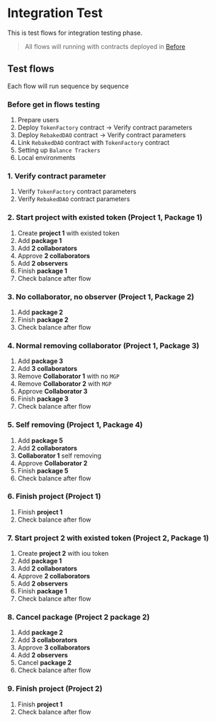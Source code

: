 # Integration Test

This is test flows for integration testing phase.

> All flows will running with contracts deployed in [Before](#before-Deploy-contracts)

## Test flows

Each flow will run sequence by sequence

### Before get in flows testing

1. Prepare users
2. Deploy `TokenFactory` contract -> Verify contract parameters
3. Deploy `RebakedDAO` contract -> Verify contract parameters
4. Link `RebakedDAO` contract with `TokenFactory` contract
5. Setting up `Balance Trackers`
6. Local environments

### 1. Verify contract parameter
1. Verify `TokenFactory` contract parameters
2. Verify `RebakedDAO` contract parameters

### 2. Start project with existed token (Project 1, Package 1)

1. Create **project 1** with existed token
2. Add **package 1**
3. Add **2 collaborators**
4. Approve **2 collaborators**
5. Add **2 observers**
6. Finish **package 1**
7. Check balance after flow

### 3. No collaborator, no observer (Project 1, Package 2)

1. Add **package 2**
2. Finish **package 2**
3. Check balance after flow

### 4. Normal removing collaborator (Project 1, Package 3)

1. Add **package 3**
2. Add **3 collaborators**
3. Remove **Collaborator 1** with no `MGP`
4. Remove **Collaborator 2** with `MGP`
5. Approve **Collaborator 3**
6. Finish **package 3**
7. Check balance after flow

### 5. Self removing (Project 1, Package 4)

1. Add **package 5**
2. Add **2 collaborators**
3. **Collaborator 1** self removing
4. Approve **Collaborator 2**
5. Finish **package 5**
6. Check balance after flow

### 6. Finish project (Project 1)

1. Finish **project 1**
2. Check balance after flow

### 7. Start project 2 with existed token (Project 2, Package 1)

1. Create **project 2** with iou token
2. Add **package 1**
3. Add **2 collaborators**
4. Approve **2 collaborators**
5. Add **2 observers**
6. Finish **package 1**
7. Check balance after flow

### 8. Cancel package (Project 2 package 2)

1. Add **package 2**
2. Add **3 collaborators**
3. Approve **3 collaborators**
3. Add **2 observers**
4. Cancel **package 2**
5. Check balance after flow

### 9. Finish project (Project 2)

1. Finish **project 1**
2. Check balance after flow